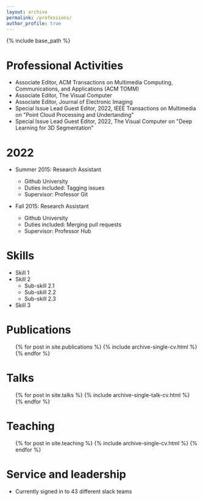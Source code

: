 ```yaml
---
layout: archive
permalink: /professions/
author_profile: true
---
```


{% include base_path %}

Professional Activities
======
* Associate Editor, ACM Transactions on Multimedia Computing, Communications, and Applications (ACM TOMM)
* Associate Editor, The Visual Computer
* Associate Editor, Journal of Electronic Imaging
* Special Issue Lead Guest Editor, 2022, IEEE Transactions on Multimedia on "Point Cloud Processing and Undertanding"
* Special Issue Lead Guest Editor, 2022, The Visual Computer on "Deep Learning for 3D Segmentation"

2022
======
* Summer 2015: Research Assistant
  * Github University
  * Duties included: Tagging issues
  * Supervisor: Professor Git

* Fall 2015: Research Assistant
  * Github University
  * Duties included: Merging pull requests
  * Supervisor: Professor Hub
  
Skills
======
* Skill 1
* Skill 2
  * Sub-skill 2.1
  * Sub-skill 2.2
  * Sub-skill 2.3
* Skill 3

Publications
======
  <ul>{% for post in site.publications %}
    {% include archive-single-cv.html %}
  {% endfor %}</ul>
  
Talks
======
  <ul>{% for post in site.talks %}
    {% include archive-single-talk-cv.html %}
  {% endfor %}</ul>
  
Teaching
======
  <ul>{% for post in site.teaching %}
    {% include archive-single-cv.html %}
  {% endfor %}</ul>
  
Service and leadership
======
* Currently signed in to 43 different slack teams


